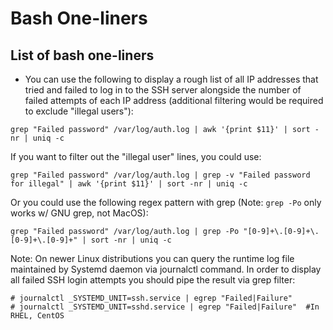 # Bash One-liners

## List of bash one-liners
* You can use the following to display a rough list of all IP addresses that tried and failed to log in to the SSH server alongside the number of failed attempts of each IP address (additional filtering would be required to exclude "illegal users"):
```
grep "Failed password" /var/log/auth.log | awk '{print $11}' | sort -nr | uniq -c
```
If you want to filter out the "illegal user" lines, you could use:
```
grep "Failed password" /var/log/auth.log | grep -v "Failed password for illegal" | awk '{print $11}' | sort -nr | uniq -c
```
Or you could use the following regex pattern with grep (Note: `grep -Po` only works w/ GNU grep, not MacOS):
```
grep "Failed password" /var/log/auth.log | grep -Po "[0-9]+\.[0-9]+\.[0-9]+\.[0-9]+" | sort -nr | uniq -c
```
Note: On newer Linux distributions you can query the runtime log file maintained by Systemd daemon via journalctl command. In order to display all failed SSH login attempts you should pipe the result via grep filter:
```
# journalctl _SYSTEMD_UNIT=ssh.service | egrep "Failed|Failure"
# journalctl _SYSTEMD_UNIT=sshd.service | egrep "Failed|Failure"  #In RHEL, CentOS 
```
